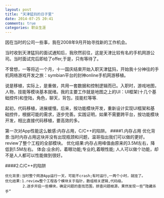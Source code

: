 ```yaml
---
layout: post
title: "天津猛犸的日子里"
date: 2014-07-25 20:41
comments: true
categories: 职业生涯
---
```


因在当时的公司一些事，我在2008年9月开始寻找新的工作机会。

<!--more-->

当时收到天津猛犸的面试通知后，我欣然前往，这是天津比较有名的手机网游公司。当时面试完后即给了offer,于是，只有等待了。

不曾想，一等将近一个月，十一国庆结束开始入职天津猛犸，开始我十分神往的手机网络游戏开发之旅：symbian平台的封神online手机网游移植。

说是移植，实际上，是重做，共用一套数据和控制逻辑而已。入职时，游戏地图，人物，技能等模块基本就绪。我的主要工作就是地图之上的UI：UI框架(十几个基础控件)和登陆，角色，聊天，背包，技能栏等等.

起初，代码移植，进展缓慢。后来，按功能模块开发，重新设计实现UI框架和基础控件，根据可能的需求，逐步完善。实践证明，如果不需要跨平台，按功能模块开发，相比直接代码移植，要高效的多。

第一次对App性能这么敏感:内存占用，C/C++的陷阱。
####1.内存占用
    优化背景:当时内存占用这块并没有出现瓶颈和问题，温哥指出我们可以做的更好。
            review了整个工程的全部模块。
    优化结果:内存占用峰值由原来的3.5M左右，降低到1.5M左右。
    体会:业余的，着眼功能;专业的,着眼性能;
    人人可以做个功能，却不是人人都可以性能做到很好。
    
####2.C/C++的陷阱

    优化背景:当时整个网游App运行一天，可能不crash;有时运行,一两个小时，就挂了。
    优化结果:1.review整个工程各个模块关于指针，数组相关逻辑,代码级。
            2.逐步开启一些模块，确定问题的查找范围，排查问题根源，果然发现一些“隐藏杀手”
        
  





